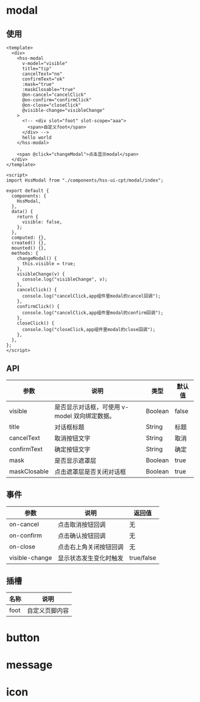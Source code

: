 # modal

## 使用

```vue
<template>
  <div>
    <hss-modal
      v-model="visible"
      title="tip"
      cancelText="no"
      confirmText="ok"
      :mask="true"
      :maskClosable="true"
      @on-cancel="cancelClick"
      @on-confirm="confirmClick"
      @on-close="closeClick"
      @visible-change="visibleChange"
    >
      <!-- <div slot="foot" slot-scope="aaa">
        <span>自定义foot</span>
      </div> -->
      hello world
    </hss-modal>

    <span @click="changeModal">点击显示modal</span>
  </div>
</template>

<script>
import HssModal from "./components/hss-ui-cpt/modal/index";

export default {
  components: {
    HssModal,
  },
  data() {
    return {
      visible: false,
    };
  },
  computed: {},
  created() {},
  mounted() {},
  methods: {
    changeModal() {
      this.visible = true;
    },
    visibleChange(v) {
      console.log("visibleChange", v);
    },
    cancelClick() {
      console.log("cancelClick,app组件里modal的cancel回调");
    },
    confirmClick() {
      console.log("cancelClick,app组件里modal的confirm回调");
    },
    closeClick() {
      console.log("closeClick,app组件里modal的close回调");
    },
  },
};
</script>

```

## API

| 参数         | 说明                                          | 类型    | 默认值 |
| ------------ | --------------------------------------------- | ------- | ------ |
| visible      | 是否显示对话框，可使用 v-model 双向绑定数据。 | Boolean | false  |
| title        | 对话框标题                                    | String  | 标题   |
| cancelText   | 取消按钮文字                                  | String  | 取消   |
| confirmText  | 确定按钮文字                                  | String  | 确定   |
| mask         | 是否显示遮罩层                                | Boolean | true   |
| maskClosable | 点击遮罩层是否关闭对话框                      | Boolean | true   |

## 事件

| 参数           | 说明                   | 返回值     |
| -------------- | ---------------------- | ---------- |
| on-cancel      | 点击取消按钮回调       | 无         |
| on-confirm     | 点击确认按钮回调       | 无         |
| on-close       | 点击右上角关闭按钮回调 | 无         |
| visible-change | 显示状态发生变化时触发 | true/false |

## 插槽

| 名称 | 说明           |
| ---- | -------------- |
| foot | 自定义页脚内容 |

# button

# message

# icon